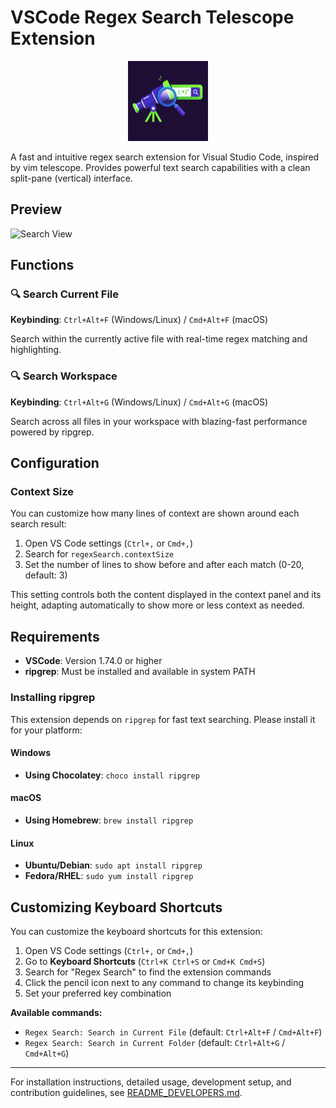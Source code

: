 # VSCode Regex Search Telescope Extension

<div align="center">
  <img src="assets/images/regex-search-telescope-logo.png" alt="Regex Search Telescope Logo" width="128" height="128">
</div>

A fast and intuitive regex search extension for Visual Studio Code, inspired by vim telescope. 
Provides powerful text search capabilities with a clean split-pane (vertical) interface.

## Preview

![Search View](assets/images/search_view.png)

## Functions

### 🔍 Search Current File
**Keybinding**: `Ctrl+Alt+F` (Windows/Linux) / `Cmd+Alt+F` (macOS)

Search within the currently active file with real-time regex matching and highlighting.

### 🔍 Search Workspace
**Keybinding**: `Ctrl+Alt+G` (Windows/Linux) / `Cmd+Alt+G` (macOS)

Search across all files in your workspace with blazing-fast performance powered by ripgrep.

## Configuration

### Context Size
You can customize how many lines of context are shown around each search result:

1. Open VS Code settings (`Ctrl+,` or `Cmd+,`)
2. Search for `regexSearch.contextSize`
3. Set the number of lines to show before and after each match (0-20, default: 3)

This setting controls both the content displayed in the context panel and its height, adapting automatically to show more or less context as needed.

## Requirements

- **VSCode**: Version 1.74.0 or higher
- **ripgrep**: Must be installed and available in system PATH

### Installing ripgrep

This extension depends on `ripgrep` for fast text searching. Please install it for your platform:

#### Windows
- **Using Chocolatey**: `choco install ripgrep`

#### macOS
- **Using Homebrew**: `brew install ripgrep`

#### Linux
- **Ubuntu/Debian**: `sudo apt install ripgrep`
- **Fedora/RHEL**: `sudo yum install ripgrep`

## Customizing Keyboard Shortcuts

You can customize the keyboard shortcuts for this extension:

1. Open VS Code settings (`Ctrl+,` or `Cmd+,`)
2. Go to **Keyboard Shortcuts** (`Ctrl+K Ctrl+S` or `Cmd+K Cmd+S`)
3. Search for "Regex Search" to find the extension commands
4. Click the pencil icon next to any command to change its keybinding
5. Set your preferred key combination

**Available commands:**
- `Regex Search: Search in Current File` (default: `Ctrl+Alt+F` / `Cmd+Alt+F`)
- `Regex Search: Search in Current Folder` (default: `Ctrl+Alt+G` / `Cmd+Alt+G`)

---

For installation instructions, detailed usage, development setup, and contribution guidelines, see [README_DEVELOPERS.md](README_DEVELOPERS.md).
